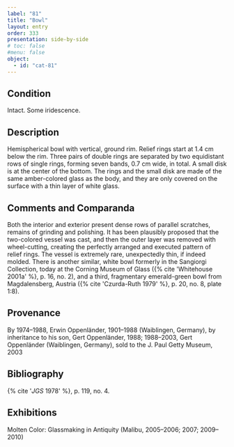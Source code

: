 ```yaml
---
label: "81"
title: "Bowl"
layout: entry
order: 333
presentation: side-by-side
# toc: false
#menu: false 
object:
  - id: "cat-81"
---
```


## Condition

Intact. Some iridescence.

## Description

Hemispherical bowl with vertical, ground rim. Relief rings start at 1.4 cm below the rim. Three pairs of double rings are separated by two equidistant rows of single rings, forming seven bands, 0.7 cm wide, in total. A small disk is at the center of the bottom. The rings and the small disk are made of the same amber-colored glass as the body, and they are only covered on the surface with a thin layer of white glass.

## Comments and Comparanda

Both the interior and exterior present dense rows of parallel scratches, remains of grinding and polishing. It has been plausibly proposed that the two-colored vessel was cast, and then the outer layer was removed with wheel-cutting, creating the perfectly arranged and executed pattern of relief rings. The vessel is extremely rare, unexpectedly thin, if indeed molded. There is another similar, white bowl formerly in the Sangiorgi Collection, today at the Corning Museum of Glass ({% cite 'Whitehouse 2001a' %}, p. 16, no. 2), and a third, fragmentary emerald-green bowl from Magdalensberg, Austria ({% cite 'Czurda-Ruth 1979' %}, p. 20, no. 8, plate 1:8).

## Provenance

By 1974–1988, Erwin Oppenländer, 1901–1988 (Waiblingen, Germany), by inheritance to his son, Gert Oppenländer, 1988; 1988–2003, Gert Oppenländer (Waiblingen, Germany), sold to the J. Paul Getty Museum, 2003

## Bibliography

{% cite '*JGS* 1978' %}, p. 119, no. 4.

## Exhibitions

Molten Color: Glassmaking in Antiquity (Malibu, 2005–2006; 2007; 2009–2010)